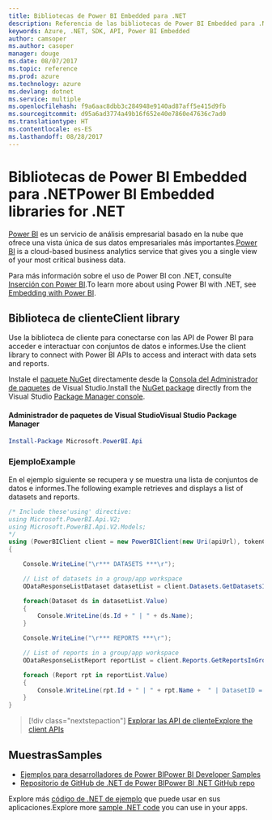 ```yaml
---
title: Bibliotecas de Power BI Embedded para .NET
description: Referencia de las bibliotecas de Power BI Embedded para .NET
keywords: Azure, .NET, SDK, API, Power BI Embedded
author: camsoper
ms.author: casoper
manager: douge
ms.date: 08/07/2017
ms.topic: reference
ms.prod: azure
ms.technology: azure
ms.devlang: dotnet
ms.service: multiple
ms.openlocfilehash: f9a6aac8dbb3c284948e9140ad87aff5e415d9fb
ms.sourcegitcommit: d95a6ad3774a49b16f652e40e7860e47636c7ad0
ms.translationtype: HT
ms.contentlocale: es-ES
ms.lasthandoff: 08/28/2017
---
```

# <a name="power-bi-embedded-libraries-for-net"></a><span data-ttu-id="00875-104">Bibliotecas de Power BI Embedded para .NET</span><span class="sxs-lookup"><span data-stu-id="00875-104">Power BI Embedded libraries for .NET</span></span>

<span data-ttu-id="00875-105">[Power BI](https://powerbi.microsoft.com/) es un servicio de análisis empresarial basado en la nube que ofrece una vista única de sus datos empresariales más importantes.</span><span class="sxs-lookup"><span data-stu-id="00875-105">[Power BI](https://powerbi.microsoft.com/) is a cloud-based business analytics service that gives you a single view of your most critical business data.</span></span>

<span data-ttu-id="00875-106">Para más información sobre el uso de Power BI con .NET, consulte [Inserción con Power BI](https://powerbi.microsoft.com/en-us/documentation/powerbi-developer-embedding/).</span><span class="sxs-lookup"><span data-stu-id="00875-106">To learn more about using Power BI with .NET, see [Embedding with Power BI](https://powerbi.microsoft.com/en-us/documentation/powerbi-developer-embedding/).</span></span>

## <a name="client-library"></a><span data-ttu-id="00875-107">Biblioteca de cliente</span><span class="sxs-lookup"><span data-stu-id="00875-107">Client library</span></span>

<span data-ttu-id="00875-108">Use la biblioteca de cliente para conectarse con las API de Power BI para acceder e interactuar con conjuntos de datos e informes.</span><span class="sxs-lookup"><span data-stu-id="00875-108">Use the client library to connect with Power BI APIs to access and interact with data sets and reports.</span></span>

<span data-ttu-id="00875-109">Instale el [paquete NuGet](https://www.nuget.org/packages/Microsoft.PowerBI.Api) directamente desde la [Consola del Administrador de paquetes][PackageManager] de Visual Studio.</span><span class="sxs-lookup"><span data-stu-id="00875-109">Install the [NuGet package](https://www.nuget.org/packages/Microsoft.PowerBI.Api) directly from the Visual Studio [Package Manager console][PackageManager].</span></span>

#### <a name="visual-studio-package-manager"></a><span data-ttu-id="00875-110">Administrador de paquetes de Visual Studio</span><span class="sxs-lookup"><span data-stu-id="00875-110">Visual Studio Package Manager</span></span>

```powershell
Install-Package Microsoft.PowerBI.Api
```

### <a name="example"></a><span data-ttu-id="00875-111">Ejemplo</span><span class="sxs-lookup"><span data-stu-id="00875-111">Example</span></span>

<span data-ttu-id="00875-112">En el ejemplo siguiente se recupera y se muestra una lista de conjuntos de datos e informes.</span><span class="sxs-lookup"><span data-stu-id="00875-112">The following example retrieves and displays a list of datasets and reports.</span></span>

```csharp
/* Include these'using' directive:
using Microsoft.PowerBI.Api.V2;
using Microsoft.PowerBI.Api.V2.Models;
*/
using (PowerBIClient client = new PowerBIClient(new Uri(apiUrl), tokenCredentials))
{

    Console.WriteLine("\r*** DATASETS ***\r");

    // List of datasets in a group/app workspace
    ODataResponseListDataset datasetList = client.Datasets.GetDatasetsInGroup(groupId);

    foreach(Dataset ds in datasetList.Value)
    {
        Console.WriteLine(ds.Id + " | " + ds.Name);
    }

    Console.WriteLine("\r*** REPORTS ***\r");

    // List of reports in a group/app workspace
    ODataResponseListReport reportList = client.Reports.GetReportsInGroup(groupId);

    foreach (Report rpt in reportList.Value)
    {
        Console.WriteLine(rpt.Id + " | " + rpt.Name +  " | DatasetID = " + rpt.DatasetId);
    }
}
```

> [!div class="nextstepaction"]
> [<span data-ttu-id="00875-113">Explorar las API de cliente</span><span class="sxs-lookup"><span data-stu-id="00875-113">Explore the client APIs</span></span>](https://powerbi.microsoft.com/documentation/powerbi-developer-rest-api-reference/)

## <a name="samples"></a><span data-ttu-id="00875-114">Muestras</span><span class="sxs-lookup"><span data-stu-id="00875-114">Samples</span></span>

* [<span data-ttu-id="00875-115">Ejemplos para desarrolladores de Power BI</span><span class="sxs-lookup"><span data-stu-id="00875-115">Power BI Developer Samples</span></span>](https://github.com/Microsoft/PowerBI-Developer-Samples)
* [<span data-ttu-id="00875-116">Repositorio de GitHub de .NET de Power BI</span><span class="sxs-lookup"><span data-stu-id="00875-116">Power BI .NET GitHub repo</span></span>](https://github.com/Microsoft/PowerBI-CSharp)

<span data-ttu-id="00875-117">Explore más [código de .NET de ejemplo](https://azure.microsoft.com/resources/samples/?platform=dotnet) que puede usar en sus aplicaciones.</span><span class="sxs-lookup"><span data-stu-id="00875-117">Explore more [sample .NET code](https://azure.microsoft.com/resources/samples/?platform=dotnet) you can use in your apps.</span></span>

[PackageManager]: https://docs.microsoft.com/nuget/tools/package-manager-console
